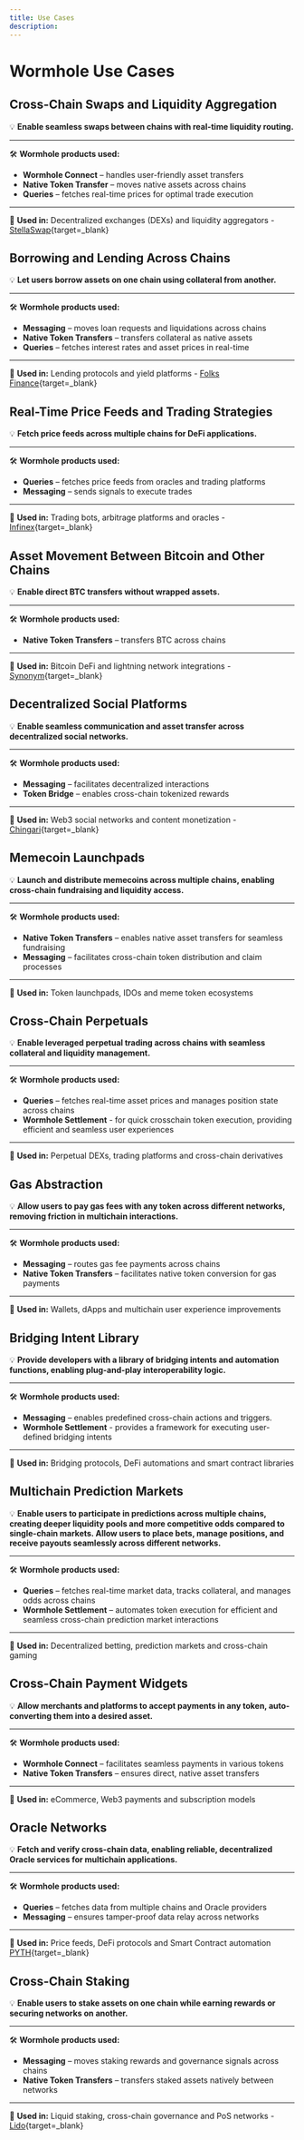 ```yaml
---
title: Use Cases
description: 
---
```


<!-- link each product ? -->

# Wormhole Use Cases

<div markdown class="use-case-card">

## Cross-Chain Swaps and Liquidity Aggregation

💡 **Enable seamless swaps between chains with real-time liquidity routing.**  

<hr>
<div markdown>

🛠 **Wormhole products used:**

- **Wormhole Connect** – handles user-friendly asset transfers
- **Native Token Transfer** – moves native assets across chains
- **Queries** – fetches real-time prices for optimal trade execution

</div>
<hr>

🔗 **Used in:** Decentralized exchanges (DEXs) and liquidity aggregators - [StellaSwap](https://app.stellaswap.com/exchange/swap){target=\_blank}
</div>

<!----------------------------------->

<div markdown class="use-case-card">

## Borrowing and Lending Across Chains

💡 **Let users borrow assets on one chain using collateral from another.**  

<hr>
<div markdown>

🛠 **Wormhole products used:**

- **Messaging** – moves loan requests and liquidations across chains
- **Native Token Transfers** – transfers collateral as native assets
- **Queries** – fetches interest rates and asset prices in real-time

</div>
<hr>

🔗 **Used in:** Lending protocols and yield platforms - [Folks Finance](https://wormhole.com/case-studies/folks-finance){target=\_blank}
</div>

<!----------------------------------->

<div markdown class="use-case-card">

## Real-Time Price Feeds and Trading Strategies

💡 **Fetch price feeds across multiple chains for DeFi applications.**

<hr>
<div markdown>

🛠 **Wormhole products used:**

- **Queries** – fetches price feeds from oracles and trading platforms
- **Messaging** – sends signals to execute trades

</div>
<hr>

🔗 **Used in:** Trading bots, arbitrage platforms and oracles - [Infinex](https://wormhole.com/case-studies/infinex){target=\_blank}
</div>

<!----------------------------------->

<div markdown class="use-case-card">

## Asset Movement Between Bitcoin and Other Chains

💡 **Enable direct BTC transfers without wrapped assets.**

<hr>
<div markdown>

🛠 **Wormhole products used:**

- **Native Token Transfers** – transfers BTC across chains

</div>
<hr>

🔗 **Used in:** Bitcoin DeFi and lightning network integrations - [Synonym](https://wormhole.com/case-studies/synonym){target=\_blank}
</div>

<!----------------------------------->

<div markdown class="use-case-card">

## Decentralized Social Platforms

💡 **Enable seamless communication and asset transfer across decentralized social networks.**

<hr>
<div markdown>

🛠 **Wormhole products used:**

- **Messaging** – facilitates decentralized interactions
- **Token Bridge** – enables cross-chain tokenized rewards

</div>
<hr>

🔗 **Used in:** Web3 social networks and content monetization - [Chingari](https://chingari.io/){target=\_blank}
</div>

<!----------------------------------->

<div markdown class="use-case-card">

## Memecoin Launchpads

💡 **Launch and distribute memecoins across multiple chains, enabling cross-chain fundraising and liquidity access.**

<hr>
<div markdown>

🛠 **Wormhole products used:**

- **Native Token Transfers** – enables native asset transfers for seamless fundraising
- **Messaging** – facilitates cross-chain token distribution and claim processes

</div>
<hr>

🔗 **Used in:** Token launchpads, IDOs and meme token ecosystems

</div>

<!----------------------------------->

<div markdown class="use-case-card">

## Cross-Chain Perpetuals

💡 **Enable leveraged perpetual trading across chains with seamless collateral and liquidity management.**

<hr>
<div markdown>

🛠 **Wormhole products used:**

- **Queries** – fetches real-time asset prices and manages position state across chains
- **Wormhole Settlement** - for quick crosschain token execution, providing efficient and seamless user experiences

</div>
<hr>

🔗 **Used in:**  Perpetual DEXs, trading platforms and cross-chain derivatives

</div>

<!----------------------------------->

<div markdown class="use-case-card">

## Gas Abstraction

💡 **Allow users to pay gas fees with any token across different networks, removing friction in multichain interactions.**

<hr>
<div markdown>

🛠 **Wormhole products used:**

- **Messaging** – routes gas fee payments across chains
- **Native Token Transfers** – facilitates native token conversion for gas payments

</div>
<hr>

🔗 **Used in:** Wallets, dApps and multichain user experience improvements

</div>

<!----------------------------------->

<div markdown class="use-case-card">

## Bridging Intent Library

💡 **Provide developers with a library of bridging intents and automation functions, enabling plug-and-play interoperability logic.**

<hr>
<div markdown>

🛠 **Wormhole products used:**

- **Messaging** – enables predefined cross-chain actions and triggers.
- **Wormhole Settlement** - provides a framework for executing user-defined bridging intents

</div>
<hr>

🔗 **Used in:** Bridging protocols, DeFi automations and smart contract libraries

</div>

<!----------------------------------->

<div markdown class="use-case-card">

## Multichain Prediction Markets

💡 **Enable users to participate in predictions across multiple chains, creating deeper liquidity pools and more competitive odds compared to single-chain markets. Allow users to place bets, manage positions, and receive payouts seamlessly across different networks.**

<hr>
<div markdown>

🛠 **Wormhole products used:**

- **Queries** – fetches real-time market data, tracks collateral, and manages odds across chains
- **Wormhole Settlement** – automates token execution for efficient and seamless cross-chain prediction market interactions

</div>
<hr>

🔗 **Used in:** Decentralized betting, prediction markets and cross-chain gaming

</div>

<!----------------------------------->

<div markdown class="use-case-card">

## Cross-Chain Payment Widgets

💡 **Allow merchants and platforms to accept payments in any token, auto-converting them into a desired asset.**

<hr>
<div markdown>

🛠 **Wormhole products used:**

- **Wormhole Connect** – facilitates seamless payments in various tokens
- **Native Token Transfers** – ensures direct, native asset transfers

</div>
<hr>

🔗 **Used in:** eCommerce, Web3 payments and subscription models

</div>

<!----------------------------------->

<div markdown class="use-case-card">

## Oracle Networks

💡 **Fetch and verify cross-chain data, enabling reliable, decentralized Oracle services for multichain applications.**

<hr>
<div markdown>

🛠 **Wormhole products used:**

- **Queries** – fetches data from multiple chains and Oracle providers
- **Messaging** – ensures tamper-proof data relay across networks

</div>
<hr>

🔗 **Used in:** Price feeds, DeFi protocols and Smart Contract automation [PYTH](https://wormhole.com/case-studies/pyth){target=\_blank}

</div>

<!----------------------------------->

<div markdown class="use-case-card">

## Cross-Chain Staking

💡 **Enable users to stake assets on one chain while earning rewards or securing networks on another.**

<hr>
<div markdown>

🛠 **Wormhole products used:**

- **Messaging** – moves staking rewards and governance signals across chains
- **Native Token Transfers** – transfers staked assets natively between networks

</div>
<hr>

🔗 **Used in:** Liquid staking, cross-chain governance and PoS networks - [Lido](https://lido.fi/){target=\_blank}

</div>

<!---------------------------------

<div markdown class="use-case-card">

##

💡 ** **

<hr>
<div markdown>

🛠 **Wormhole products used:**

</div>
<hr>

🔗 **Used in:**  [link](#){target=\_blank}

</div>

-->